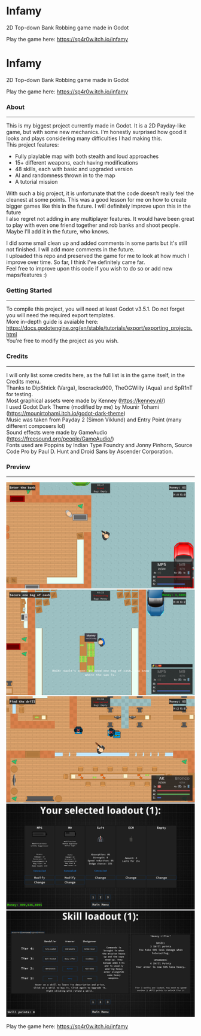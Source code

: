 # Infamy
2D Top-down Bank Robbing game made in Godot

Play the game here: https://sp4r0w.itch.io/infamy

# Infamy
2D Top-down Bank Robbing game made in Godot

Play the game here: https://sp4r0w.itch.io/infamy

### About
-------------
This is my biggest project currently made in Godot. It is a 2D Payday-like game, but with some new mechanics. I'm honestly surprised how good it looks and plays considering many difficulties I had making this. <br>
This project features:
<ul>
  <li>Fully playlable map with both stealth and loud approaches</li>
  <li>15+ different weapons, each having modifications</li>
  <li>48 skills, each with basic and upgraded version</li>
  <li>AI and randomness thrown in to the map</li>
  <li>A tutorial mission</li>
</ul>
With such a big project, it is unfortunate that the code doesn't really feel the cleanest at some points. This was a good lesson for me on how to create bigger games like this in the future. I will definitely improve upon this in the future <br>
I also regret not adding in any multiplayer features. It would have been great to play with even one friend together and rob banks and shoot people. Maybe I'll add it in the future, who knows.<br>

I did some small clean up and added comments in some parts but it's still not finished. I will add more comments in the future. <br>
I uploaded this repo and preserved the game for me to look at how much I improve over time. So far, I think I've definitely came far. <br>
Feel free to improve upon this code if you wish to do so or add new maps/features :)

### Getting Started
-------------
To compile this project, you will need at least Godot v3.5.1. Do not forget you will need the required export templates. <br> 
More in-depth guide is avaiable here: https://docs.godotengine.org/en/stable/tutorials/export/exporting_projects.html <br>
You're free to modify the project as you wish.

### Credits
-------------
I will only list some credits here, as the full list is in the game itself, in the Credits menu. <br>
Thanks to DipShtick (Varga), loscracks900, TheOGWilly (Aqua) and SpR1nT for testing. <br>
Most graphical assets were made by Kenney (https://kenney.nl/) <br>
I used Godot Dark Theme (modified by me) by Mounir Tohami (https://mounirtohami.itch.io/godot-dark-theme) <br>
Music was taken from Payday 2 (Simon Viklund) and Entry Point (many different composers lol) <br>
Sound effects were made by GameAudio (https://freesound.org/people/GameAudio/) <br>
Fonts used are Poppins by Indian Type Foundry and Jonny Pinhorn, Source Code Pro by Paul D. Hunt and Droid Sans by Ascender Corporation. <br>

### Preview
-------------
![Screenshot 1](images/screen1.png)
![Screenshot 2](images/screen2.png)
![Screenshot 3](images/screen3.png)
![Screenshot 4](images/screen4.png)
![Screenshot 5](images/screen5.png)

Play the game here: https://sp4r0w.itch.io/infamy
